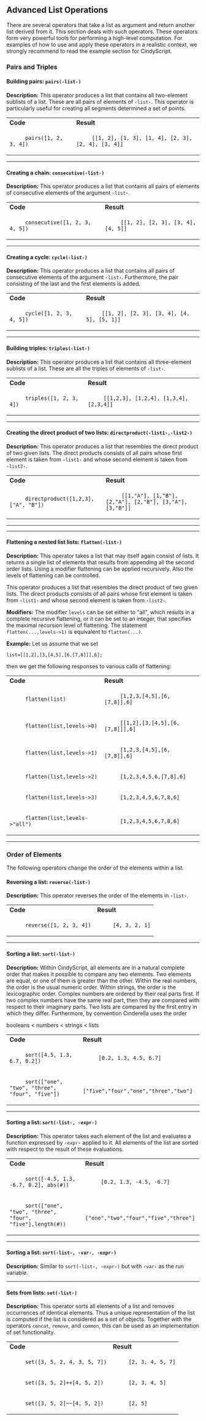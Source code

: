 ##  Advanced List Operations

There are several operators that take a list as argument and return another list derived from it.
This section deals with such operators.
These operators form very powerful tools for performing a high-level computation.
For examples of how to use and apply these operators in a realistic context, we strongly recommend to read the example section for CindyScript.

###  Pairs and Triples

#### Building pairs: `pairs(‹list›)`

**Description:**
This operator produces a list that contains all two-element sublists of a list.
These are all pairs of elements of `‹list›`.
This operator is particularly useful for creating all segments determined a set of points.

<table class="wikitable">
<tbody>
  <tr>
   <td class="wikicell">
    <b>
     Code
    </b>
   </td>
   <td class="wikicell">
    <b>
     Result
    </b>
   </td>
  </tr>
  <tr>
   <td class="wikicell">
    <code>
     pairs([1, 2, 3, 4])
    </code>
   </td>
   <td class="wikicell">
    <code>
     [[1, 2], [1, 3], [1, 4], [2, 3], [2, 4], [3, 4]]
    </code>
   </td>
  </tr>
</tbody>
</table>

------

#### Creating a chain: `consecutive(‹list›)`

**Description:**
This operator produces a list that contains all pairs of elements of consecutive elements of the argument `‹list›`.

<table class="wikitable">
<tbody>
  <tr>
   <td class="wikicell">
    <b>
     Code
    </b>
   </td>
   <td class="wikicell">
    <b>
     Result
    </b>
   </td>
  </tr>
  <tr>
   <td class="wikicell">
    <code>
     consecutive([1, 2, 3, 4, 5])
    </code>
   </td>
   <td class="wikicell">
    <code>
     [[1, 2], [2, 3], [3, 4], [4, 5]]
    </code>
   </td>
  </tr>
</tbody>
</table>

------

#### Creating a cycle: `cycle(‹list›)`

**Description:**
This operator produces a list that contains all pairs of consecutive elements of the argument `‹list›`.
Furthermore, the pair consisting of the last and the first elements is added.

<table class="wikitable">
<tbody>
  <tr>
   <td class="wikicell">
    <b>
     Code
    </b>
   </td>
   <td class="wikicell">
    <b>
     Result
    </b>
   </td>
  </tr>
  <tr>
   <td class="wikicell">
    <code>
     cycle([1, 2, 3, 4, 5])
    </code>
   </td>
   <td class="wikicell">
    <code>
     [[1, 2], [2, 3], [3, 4], [4, 5], [5, 1]]
    </code>
   </td>
  </tr>
</tbody>
</table>

------

#### Building triples: `triples(‹list›)`

**Description:**
This operator produces a list that contains all three-element sublists of a list.
These are all the triples of elements of `‹list›`.

<table class="wikitable">
<tbody>
  <tr>
   <td class="wikicell">
    <b>
     Code
    </b>
   </td>
   <td class="wikicell">
    <b>
     Result
    </b>
   </td>
  </tr>
  <tr>
   <td class="wikicell">
    <code>
     triples([1, 2, 3, 4])
    </code>
   </td>
   <td class="wikicell">
    <code>
     [[1,2,3], [1,2,4], [1,3,4], [2,3,4]]
    </code>
   </td>
  </tr>
</tbody>
</table>

------

#### Creating the direct product of two lists: `directproduct(‹list1›,‹list2›)`

**Description:**
This operator produces a list that resembles the direct product of two given lists.
The direct products consists of all pairs whose first element is taken from `‹list1›` and whose second element is taken from `‹list2›`.

<table class="wikitable">
<tbody>
  <tr>
   <td class="wikicell">
    <b>
     Code
    </b>
   </td>
   <td class="wikicell">
    <b>
     Result
    </b>
   </td>
  </tr>
  <tr>
   <td class="wikicell">
    <code>
     directproduct([1,2,3], ["A", "B"])
    </code>
   </td>
   <td class="wikicell">
    <code>
     [[1,"A"], [1,"B"], [2,"A"], [2,"B"], [3,"A"], [3,"B"]]
    </code>
   </td>
  </tr>
</tbody>
</table>

------

------

#### Flattening a nested list lists: `flatten(‹list›)`

**Description:**
This operator takes a list that may itself again consist of lists.
It returns a single list of elements that results from appending all the second order lists.
Using a modifier flattening can be applied recursively.
Also the levels of flattening can be controlled.

This operator produces a list that resembles the direct product of two given lists.
The direct products consists of all pairs whose first element is taken from `‹list1›` and whose second element is taken from `‹list2›`.

**Modifiers:**
The modifier `levels` can be set either to "all", which results in a complete recursive flattening, or it can be set to an integer, that specifies the maximal recursion level of flattening.
The statement `flatten(...,levels->1)` is equivalent to `flatten(...)`.

**Example:**
Let us assume that we set

`list=[[1,2],[3,[4,5],[6,[7,8]]],6];`

then we get the following responses to various calls of flattening:

<table class="wikitable">
<tbody>
  <tr>
   <td class="wikicell">
    <b>
     Code
    </b>
   </td>
   <td class="wikicell">
    <b>
     Result
    </b>
   </td>
  </tr>
  <tr>
   <td class="wikicell">
    <code>
     flatten(list)
    </code>
   </td>
   <td class="wikicell">
    <code>
     [1,2,3,[4,5],[6,[7,8]],6]
    </code>
   </td>
  </tr>
  <tr>
   <td class="wikicell">
    <code>
     flatten(list,levels-&gt;0)
    </code>
   </td>
   <td class="wikicell">
    <code>
     [[1,2],[3,[4,5],[6,[7,8]]],6]
    </code>
   </td>
  </tr>
  <tr>
   <td class="wikicell">
    <code>
     flatten(list,levels-&gt;1)
    </code>
   </td>
   <td class="wikicell">
    <code>
     [1,2,3,[4,5],[6,[7,8]],6]
    </code>
   </td>
  </tr>
  <tr>
   <td class="wikicell">
    <code>
     flatten(list,levels-&gt;2)
    </code>
   </td>
   <td class="wikicell">
    <code>
     [1,2,3,4,5,6,[7,8],6]
    </code>
   </td>
  </tr>
  <tr>
   <td class="wikicell">
    <code>
     flatten(list,levels-&gt;3)
    </code>
   </td>
   <td class="wikicell">
    <code>
     [1,2,3,4,5,6,7,8,6]
    </code>
   </td>
  </tr>
  <tr>
   <td class="wikicell">
    <code>
     flatten(list,levels-&gt;"all")
    </code>
   </td>
   <td class="wikicell">
    <code>
     [1,2,3,4,5,6,7,8,6]
    </code>
   </td>
  </tr>
</tbody>
</table>

------

###  Order of Elements

The following operators change the order of the elements within a list.

#### Reversing a list: `reverse(‹list›)`

**Description:**
This operator reverses the order of the elements in `‹list›`.

<table class="wikitable">
<tbody>
  <tr>
   <td class="wikicell">
    <b>
     Code
    </b>
   </td>
   <td class="wikicell">
    <b>
     Result
    </b>
   </td>
  </tr>
  <tr>
   <td class="wikicell">
    <code>
     reverse([1, 2, 3, 4])
    </code>
   </td>
   <td class="wikicell">
    <code>
     [4, 3, 2, 1]
    </code>
   </td>
  </tr>
</tbody>
</table>

------

#### Sorting a list: `sort(‹list›)`

**Description:**
Within CindyScript, all elements are in a natural complete order that makes it possible to compare any two elements.
Two elements are equal, or one of them is greater than the other.
Within the real numbers, the order is the usual numeric order.
Within strings, the order is the lexicographic order.
Complex numbers are ordered by their real parts first.
If two complex numbers have the same real part, then they are compared with respect to their imaginary parts.
Two lists are compared by the first entry in which they differ.
Furthermore, by convention Cinderella uses the order

booleans &lt; numbers &lt; strings &lt; lists

<table class="wikitable">
<tbody>
  <tr>
   <td class="wikicell">
    <b>
     Code
    </b>
   </td>
   <td class="wikicell">
    <b>
     Result
    </b>
   </td>
  </tr>
  <tr>
   <td class="wikicell">
    <code>
     sort([4.5, 1.3, 6.7, 0.2])
    </code>
   </td>
   <td class="wikicell">
    <code>
     [0.2, 1.3, 4.5, 6.7]
    </code>
   </td>
  </tr>
  <tr>
   <td class="wikicell">
    <code>
     sort(["one", "two", "three", "four", "five"])
    </code>
   </td>
   <td class="wikicell">
    <code>
     ["five","four","one","three","two"]
    </code>
   </td>
  </tr>
</tbody>
</table>

------

#### Sorting a list: `sort(‹list›, ‹expr›)`

**Description:**
This operator takes each element of the list and evaluates a function expressed by `‹expr›` applied to it.
All elements of the list are sorted with respect to the result of these evaluations.

<table class="wikitable">
<tbody>
  <tr>
   <td class="wikicell">
    <b>
     Code
    </b>
   </td>
   <td class="wikicell">
    <b>
     Result
    </b>
   </td>
  </tr>
  <tr>
   <td class="wikicell">
    <code>
     sort([-4.5, 1.3, -6.7, 0.2], abs(#))
    </code>
   </td>
   <td class="wikicell">
    <code>
     [0.2, 1.3, -4.5, -6.7]
    </code>
   </td>
  </tr>
  <tr>
   <td class="wikicell">
    <code>
     sort(["one", "two", "three", "four", "five"],length(#))
    </code>
   </td>
   <td class="wikicell">
    <code>
     ["one","two","four","five","three"]
    </code>
   </td>
  </tr>
</tbody>
</table>

------

#### Sorting a list: `sort(‹list›, ‹var›, ‹expr›)`

**Description:**
Similar to `sort(‹list›, ‹expr›)` but with `‹var›` as the run variable.

------

#### Sets from lists: `set(‹list›)`

**Description:**
This operator sorts all elements of a list and removes occurrences of identical elements.
Thus a unique representation of the list is computed if the list is considered as a *set* of objects.
Together with the operators `concat`, `remove`, and `common`, this can be used as an implementation of set functionality.

<table class="wikitable">
<tbody>
  <tr>
   <td class="wikicell">
    <b>
     Code
    </b>
   </td>
   <td class="wikicell">
    <b>
     Result
    </b>
   </td>
  </tr>
  <tr>
   <td class="wikicell">
    <code>
     set([3, 5, 2, 4, 3, 5, 7])
    </code>
   </td>
   <td class="wikicell">
    <code>
     [2, 3, 4, 5, 7]
    </code>
   </td>
  </tr>
  <tr>
   <td class="wikicell">
    <code>
     set([3, 5, 2]++[4, 5, 2])
    </code>
   </td>
   <td class="wikicell">
    <code>
     [2, 3, 4, 5]
    </code>
   </td>
  </tr>
  <tr>
   <td class="wikicell">
    <code>
     set([3, 5, 2]~~[4, 5, 2])
    </code>
   </td>
   <td class="wikicell">
    <code>
     [2, 5]
    </code>
   </td>
  </tr>
</tbody>
</table>
